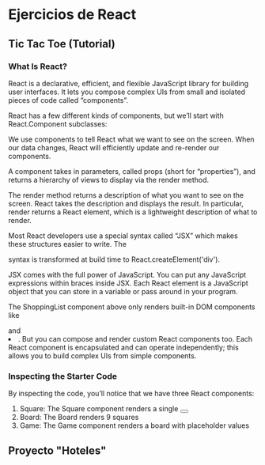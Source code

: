 # Ejercicios de React

## Tic Tac Toe (Tutorial)

### What Is React?
React is a declarative, efficient, and flexible JavaScript library for building user interfaces. It lets you compose complex UIs from small and isolated pieces of code called “components”.

React has a few different kinds of components, but we’ll start with React.Component subclasses:

We use components to tell React what we want to see on the screen. When our data changes, React will efficiently update and re-render our components.

A component takes in parameters, called props (short for “properties”), and returns a hierarchy of views to display via the render method.

The render method returns a description of what you want to see on the screen. React takes the description and displays the result. In particular, render returns a React element, which is a lightweight description of what to render.

Most React developers use a special syntax called “JSX” which makes these structures easier to write. The <div /> syntax is transformed at build time to React.createElement('div').

JSX comes with the full power of JavaScript. You can put any JavaScript expressions within braces inside JSX. Each React element is a JavaScript object that you can store in a variable or pass around in your program.

The ShoppingList component above only renders built-in DOM components like <div /> and <li />. But you can compose and render custom React components too. Each React component is encapsulated and can operate independently; this allows you to build complex UIs from simple components.

### Inspecting the Starter Code
By inspecting the code, you’ll notice that we have three React components:
1. Square: The Square component renders a single <button>
2. Board: The Board renders 9 squares
3. Game: The Game component renders a board with placeholder values

## Proyecto "Hoteles"
